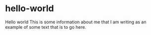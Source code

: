 # hello-world
Hello world
This is some information about me that I am writing as an example of some text that is to go here.
